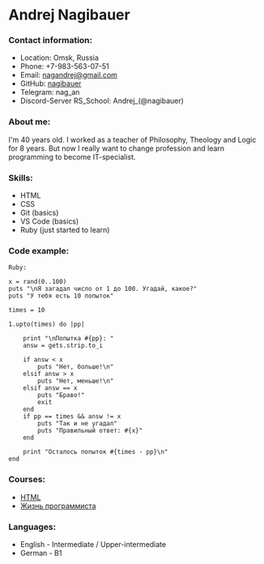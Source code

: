 # Andrej Nagibauer

### Contact information:

* Location: Omsk, Russia
* Phone: +7-983-563-07-51
* Email: nagandrej@gmail.com
* GitHub: [nagibauer](https://github.com/nagibauer)
* Telegram: nag_an
* Discord-Server RS_School: Andrej_(@nagibauer)

### About me:

I'm 40 years old. I worked as a teacher of Philosophy, Theology and Logic for 8 years. But now I really want to change profession and learn programming to become IT-specialist.

### Skills:

* HTML
* CSS
* Git (basics)
* VS Code (basics)
* Ruby (just started to learn)

### Code example:

```
Ruby:

x = rand(0..100)
puts "\nЯ загадал число от 1 до 100. Угадай, какое?"
puts "У тебя есть 10 попыток"

times = 10

1.upto(times) do |pp|

	print "\nПопытка #{pp}: "
	answ = gets.strip.to_i

	if answ < x
		puts "Нет, больше!\n"
	elsif answ > x
		puts "Нет, меньше!\n"
	elsif answ == x 
		puts "Браво!"
		exit
	end
	if pp == times && answ != x
		puts "Так и не угадал"
		puts "Правильный ответ: #{x}"
	end

	print "Осталось попыток #{times - pp}\n"
end
```

### Courses:

* [HTML](https://ru.code-basics.com/languages/html)
* [Жизнь программиста](https://ru.hexlet.io/courses/prog-life)

### Languages:

* English - Intermediate / Upper-intermediate
* German - B1
